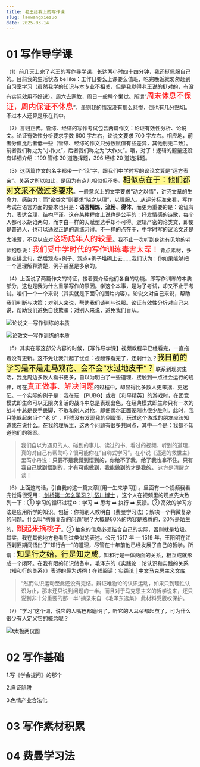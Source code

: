 ```yaml
---
title: 老王给我上的写作课
slug: laowangxiezuo
date: 2025-03-14
---
```

# 01 写作导学课

（1）前几天上完了老王的写作导学课，长达两小时四十四分钟，我还挺佩服自己的。目前我的生活状态 be  like：工作日要么上课要么值班，吃完晚饭就匆匆赶到自习室学习（虽然我学的知识与本专业不相关，但是我觉得老王说的挺对的，有没有实际效用不好说）。周六去家教，周日一般睡个懒觉。所谓“<span style="font-size: 20px; color: red">周末休息不保证，周内保证不休息</span>”，虽则我的情况没有那么悲惨，倒也有几分贴切。不过本人还算是乐在其中。

（2）言归正传。管综、经综的写作考试包含两篇作文：论证有效性分析、论说文。论证有效性分析要求字数 600 字左右，论说文要求 700 字左右。相应地，前者分值比后者低一些（管综、经综的作文只分数赋值有些差异，其他别无二致）。前者我们称之为“小作文”，后者我们称之为“大作文”。哦，对了！逻辑的题量还没有详细介绍：199 管综 30 道选择题，396 经综 20 道选择题。

（3）这两篇作文的名字都带一个“论”字，跟我们中学时写的议论文算是“远方表亲”。关系之所以如此，是因为有点儿相似但不多。<mark style="font-size: 20px; background-color: #fff88f; color: black">相似点在于：他们都对文采不做过多要求</mark>。一般意义上的文学要求“动之以情”，讲究文章的生命力、感染力；而“论类文”则要求“晓之以理”，以理服人。从评分标准来看，写作考试在语言方面的要求也只是：**语言精炼、流畅、得体**，而更为重要的是：论证有力，表达合理，结构严谨。这在某种程度上说也是公平的：抒发情感的诗歌，每个人都可以胡诌两句，而李白一样的天赋型选手却不可得。逻辑严密的论类文，即使是普通人，也可以通过正确的训练习得。不一样的点在于，中学时写的议论文还是太浅薄，不足以应对<span style="font-size: 20px; color: red">这场成年人的较量</span>。我不止一次听到身边有见地的老师抱怨说：<span style="font-size: 20px; color: red">我们受中学时代的写作训练毒害太深！</span> 背点素材，多整点排比句，然后观点+例子、观点+例子堆砌上去……我们认为：你如果能够把一个道理解释清楚，例子甚至是多余的。

（4）上面说了两篇作文的特征，接着要介绍他们各自的功能。即写作训练的本质部分，这也是我为什么重学写作的原因。学这个本事，是为了考试，却又不止于考试。咱们一个一个来说（其实就是下面👇的图片内容）。论说文对自己来说，帮助我们判断与决策；对别人来说，帮助我们谈判与说服。论证有效性分析对自己来说，帮助我们避免自我欺骗；对别人来说，避免我们盲从。


![论说文—写作训练的本质](https://obsidian-picgo-1314839904.cos.ap-guangzhou.myqcloud.com/obsidian_pictures/%E8%AE%BA%E8%AF%B4%E6%96%87%E2%80%94%E5%86%99%E4%BD%9C%E8%AE%AD%E7%BB%83%E7%9A%84%E6%9C%AC%E8%B4%A8.png)



![论效文—写作训练的本质](https://obsidian-picgo-1314839904.cos.ap-guangzhou.myqcloud.com/obsidian_pictures/%E8%AE%BA%E6%95%88%E6%96%87%E2%80%94%E5%86%99%E4%BD%9C%E8%AE%AD%E7%BB%83%E7%9A%84%E6%9C%AC%E8%B4%A8.png)


（5）其实在写这部分内容的时候，【写作导学课】视频教程早已经看完，一直拖着没有更新。这不免让我升起了忧虑：视频课看完了，还剩什么？<mark style="font-size: 20px; background-color: #fff88f; color: black">我目前的学习是不是走马观花、会不会“水过地皮干”？</mark> 联系到现实生活，我比周边多数人看书更多，自以为明白了一些道理、接触到一点社会运行的规律，可在<span style="font-size: 20px; color: red">真正做事、解决问题</span>的过程中，却显得比多数人更笨拙、更迷茫。一个实际的例子是：我在玩 【PUBG】或者【和平精英】的游戏时，在团竞模式即生命可以无限次复活的战斗中总是表现出色，在经典模式即生命只有一次的战斗中总是畏手畏脚，不敢和别人对枪，即便偶尔正面硬刚也很少胜利。此时，我只能躲起来当个“老 6” ，吓唬没有发现我的倒霉蛋，玩过这个游戏的朋友应该知道我在说什么。在我的理解里，这两个问题有很多共同点，其中一个是：我都不知道他们的答案。

>我们自以为遇见的人、碰到的事儿、读过的书、看过的视频、听到的道理，真的对自己有帮助吗？很可能你在“自嗨式学习”。在小说《遥远的救世主》里芮小丹说：**只要不是我觉到悟到的，你给不了我，给了我也拿不住。只有我自己觉到悟到的，才有可能做到，我能做到的才是我的。** 这方是清醒之谈！

（6）上面这句话，引自我的这一篇文章[[用一生来学习]] 。里面有一个视频我看完觉得很受用：[ 剑桥第一怎么学习？| 岱川博士](https://www.bilibili.com/video/BV1kS421X7kr/?spm_id_from=333.1387.upload.video_card.click&vd_source=5ed86fb49c71c107c5549935f94050e7) 。这个人在视频里的观点先大致列一下：① 学习的循环过程♻️：学习 ➡️ 思考 ➡️ 执行 ➡️ 反馈。② 高效的学习方法是应用所学的知识。包括：你把别人教明白（费曼学习法）；解决一个稍微复杂的问题。什么叫“稍微复杂的问题”呢？大概是80%的内容是熟悉的，20%是陌生的，<span style="font-size: 20px; color: red">跳起来摘桃子</span>。③ 抽象的信息必须结合自己的实际，否则就是垃圾。其实，我在其他地方也看到过类似的表述。公元 1517 年 — 1519 年，王阳明在江西剿匪期间悟出了“知行合一”的道理，尽管在十年前他已经发展了自己的哲学。所谓：<mark style="font-size: 20px; background-color: #fff88f; color: black">知是行之始，行是知之成</mark>。知和行是一体两面的关系，相互成就形成一个闭环。在我有限的知识储备中，毛泽东的《实践论：论认识和实践的关系（知和行的关系）》表述的最为透彻！在线阅读：[实践论 | 中文马克思主义文库](https://www.marxists.org/chinese/maozedong/marxist.org-chinese-mao-193707.htm) 

>“然而认识运动至此还没有完结。辩证唯物论的认识运动，如果只到理性认识为止，那末还只说到问题的一半。而且对于马克思主义的哲学说来，还只说到非十分重要的那一半”摘录来自 《毛泽东选集》 此材料受版权保护。


（7）“学习”这个词，说它的人嘴巴都磨明了，听它的人耳朵都起茧了，可为什么很少有人定义它的概念呢？

![t太极两仪图](https://obsidian-picgo-1314839904.cos.ap-guangzhou.myqcloud.com/obsidian_pictures/%E5%A4%AA%E6%9E%81%E4%B8%A4%E4%BB%AA%E5%9B%BE.png)


# 02 写作基础


1.写《学会提问》的那个

2.自证陷阱

3.色情产业合法化




# 03 写作素材积累




# 04 费曼学习法





